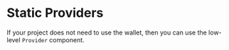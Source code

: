 # Static Providers

If your project does not need to use the wallet, then you can use the low-level `Provider` component.
